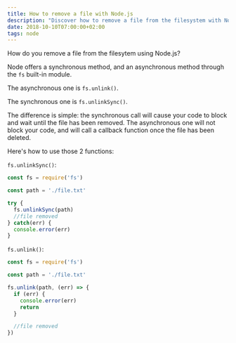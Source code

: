 ```yaml
---
title: How to remove a file with Node.js
description: "Discover how to remove a file from the filesystem with Node.js"
date: 2018-10-10T07:00:00+02:00
tags: node
---
```


How do you remove a file from the filesytem using Node.js?

Node offers a synchronous method, and an asynchronous method through the `fs` built-in module.

The asynchronous one is `fs.unlink()`.

The synchronous one is `fs.unlinkSync()`.

The difference is simple: the synchronous call will cause your code to block and wait until the file has been removed. The asynchronous one will not block your code, and will call a callback function once the file has been deleted.

Here's how to use those 2 functions:

`fs.unlinkSync()`:

```js
const fs = require('fs')

const path = './file.txt'

try {
  fs.unlinkSync(path)
  //file removed
} catch(err) {
  console.error(err)
}
```

`fs.unlink()`:

```js
const fs = require('fs')

const path = './file.txt'

fs.unlink(path, (err) => {
  if (err) {
    console.error(err)
    return
  }

  //file removed
})
```
